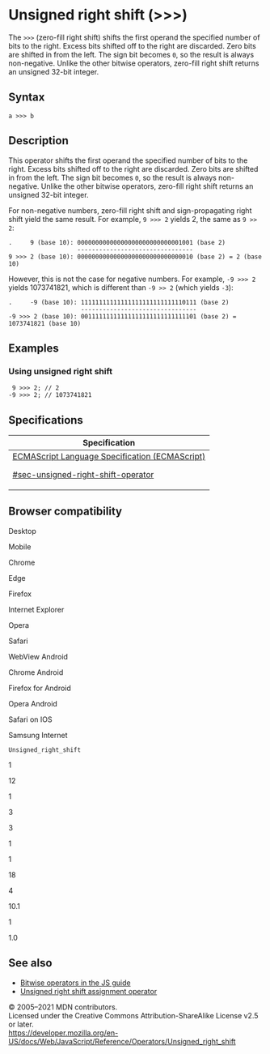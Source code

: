 # Unsigned right shift (&gt;&gt;&gt;)

The `>>>` (zero-fill right shift) shifts the first operand the specified number of bits to the right. Excess bits shifted off to the right are discarded. Zero bits are shifted in from the left. The sign bit becomes `0`, so the result is always non-negative. Unlike the other bitwise operators, zero-fill right shift returns an unsigned 32-bit integer.

## Syntax

    a >>> b

## Description

This operator shifts the first operand the specified number of bits to the right. Excess bits shifted off to the right are discarded. Zero bits are shifted in from the left. The sign bit becomes `0`, so the result is always non-negative. Unlike the other bitwise operators, zero-fill right shift returns an unsigned 32-bit integer.

For non-negative numbers, zero-fill right shift and sign-propagating right shift yield the same result. For example, `9 >>> 2` yields 2, the same as `9 >> 2`:

    .     9 (base 10): 00000000000000000000000000001001 (base 2)
                       --------------------------------
    9 >>> 2 (base 10): 00000000000000000000000000000010 (base 2) = 2 (base 10)

However, this is not the case for negative numbers. For example, `-9 >>> 2` yields 1073741821, which is different than `-9 >> 2` (which yields `-3`):

    .     -9 (base 10): 11111111111111111111111111110111 (base 2)
                        --------------------------------
    -9 >>> 2 (base 10): 00111111111111111111111111111101 (base 2) = 1073741821 (base 10)

## Examples

### Using unsigned right shift

     9 >>> 2; // 2
    -9 >>> 2; // 1073741821

## Specifications

<table><thead><tr class="header"><th>Specification</th></tr></thead><tbody><tr class="odd"><td><a href="https://tc39.es/ecma262/#sec-unsigned-right-shift-operator">ECMAScript Language Specification (ECMAScript) 
<br/>

<span class="small">#sec-unsigned-right-shift-operator</span></a></td></tr></tbody></table>

## Browser compatibility

Desktop

Mobile

Chrome

Edge

Firefox

Internet Explorer

Opera

Safari

WebView Android

Chrome Android

Firefox for Android

Opera Android

Safari on IOS

Samsung Internet

`Unsigned_right_shift`

1

12

1

3

3

1

1

18

4

10.1

1

1.0

## See also

-   [Bitwise operators in the JS guide](https://developer.mozilla.org/en-US/docs/Web/JavaScript/Guide/Expressions_and_Operators#bitwise)
-   [Unsigned right shift assignment operator](unsigned_right_shift_assignment)

© 2005–2021 MDN contributors.  
Licensed under the Creative Commons Attribution-ShareAlike License v2.5 or later.  
<a href="https://developer.mozilla.org/en-US/docs/Web/JavaScript/Reference/Operators/Unsigned_right_shift" class="_attribution-link">https://developer.mozilla.org/en-US/docs/Web/JavaScript/Reference/Operators/Unsigned_right_shift</a>
